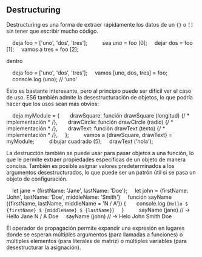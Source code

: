 ## Destructuring

Destructuring es una forma de extraer rápidamente los datos de un `{}` o `[]` sin tener que escribir mucho código.

    deja foo = ['uno', 'dos', 'tres'];
    
    sea ​​uno = foo [0];
    dejar dos = foo [1];
    vamos a tres = foo [2];
    

dentro

    deja foo = ['uno', 'dos', 'tres'];
    vamos [uno, dos, tres] = foo;
    console.log (uno); // 'uno'
    

Esto es bastante interesante, pero al principio puede ser difícil ver el caso de uso. ES6 también admite la desestructuración de objetos, lo que podría hacer que los usos sean más obvios:



    deja myModule = {
      drawSquare: función drawSquare (longitud) {/ * implementación * /},
      drawCircle: función drawCircle (radio) {/ * implementación * /},
      drawText: función drawText (texto) {/ * implementación * /},
    };
    
    vamos a {drawSquare, drawText} = myModule;
    
    dibujar cuadrado (5);
    drawText ('hola');
    

La destrucción también se puede usar para pasar objetos a una función, lo que le permite extraer propiedades específicas de un objeto de manera concisa. También es posible asignar valores predeterminados a los argumentos desestructurados, lo que puede ser un patrón útil si se pasa un objeto de configuración.



    let jane = {firstName: 'Jane', lastName: 'Doe'};
    let john = {firstName: 'John', lastName: 'Doe', middleName: 'Smith'}
    función sayName ({firstName, lastName, middleName = 'N / A'}) {
      console.log (`Hello $ {firstName} $ {middleName} $ {lastName}`)
    }
    
    sayName (jane) // -> Hello Jane N / A Doe
    sayName (john) // -> Helo John Smith Doe
    

El operador de propagación permite expandir una expresión en lugares donde se esperan múltiples argumentos (para llamadas a funciones) o múltiples elementos (para literales de matriz) o múltiples variables (para desestructurar la asignación).

